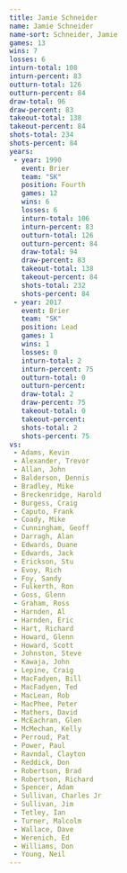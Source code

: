 ```yaml
---
title: Jamie Schneider
name: Jamie Schneider
name-sort: Schneider, Jamie
games: 13
wins: 7
losses: 6
inturn-total: 108
inturn-percent: 83
outturn-total: 126
outturn-percent: 84
draw-total: 96
draw-percent: 83
takeout-total: 138
takeout-percent: 84
shots-total: 234
shots-percent: 84
years:
 - year: 1990
   event: Brier
   team: "SK"
   position: Fourth
   games: 12
   wins: 6
   losses: 6
   inturn-total: 106
   inturn-percent: 83
   outturn-total: 126
   outturn-percent: 84
   draw-total: 94
   draw-percent: 83
   takeout-total: 138
   takeout-percent: 84
   shots-total: 232
   shots-percent: 84
 - year: 2017
   event: Brier
   team: "SK"
   position: Lead
   games: 1
   wins: 1
   losses: 0
   inturn-total: 2
   inturn-percent: 75
   outturn-total: 0
   outturn-percent:
   draw-total: 2
   draw-percent: 75
   takeout-total: 0
   takeout-percent:
   shots-total: 2
   shots-percent: 75
vs:
 - Adams, Kevin
 - Alexander, Trevor
 - Allan, John
 - Balderson, Dennis
 - Bradley, Mike
 - Breckenridge, Harold
 - Burgess, Craig
 - Caputo, Frank
 - Coady, Mike
 - Cunningham, Geoff
 - Darragh, Alan
 - Edwards, Duane
 - Edwards, Jack
 - Erickson, Stu
 - Evoy, Rich
 - Foy, Sandy
 - Fulkerth, Ron
 - Goss, Glenn
 - Graham, Ross
 - Harnden, Al
 - Harnden, Eric
 - Hart, Richard
 - Howard, Glenn
 - Howard, Scott
 - Johnston, Steve
 - Kawaja, John
 - Lepine, Craig
 - MacFadyen, Bill
 - MacFadyen, Ted
 - MacLean, Rob
 - MacPhee, Peter
 - Mathers, David
 - McEachran, Glen
 - McMechan, Kelly
 - Perroud, Pat
 - Power, Paul
 - Ravndal, Clayton
 - Reddick, Don
 - Robertson, Brad
 - Robertson, Richard
 - Spencer, Adam
 - Sullivan, Charles Jr
 - Sullivan, Jim
 - Tetley, Ian
 - Turner, Malcolm
 - Wallace, Dave
 - Werenich, Ed
 - Williams, Don
 - Young, Neil
---
```


